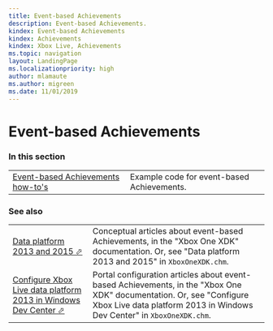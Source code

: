 ```yaml
---
title: Event-based Achievements
description: Event-based Achievements.
kindex: Event-based Achievements
kindex: Achievements
kindex: Xbox Live, Achievements
ms.topic: navigation
layout: LandingPage
ms.localizationpriority: high
author: mlamaute
ms.author: migreen
ms.date: 11/01/2019
---
```


# Event-based Achievements


### In this section

|     |     |
| --- | --- |
| [Event-based Achievements how-to's](how-to/live-achievements-eb-howto-nav.md) | Example code for event-based Achievements. |


### See also

|     |     |
| --- | --- |
| <a href="https://developer.microsoft.com/games/xbox/docs/xdk/data-platform-2013-2015" target="_blank">Data platform 2013 and 2015 &#11008;</a> | Conceptual articles about event-based Achievements, in the "Xbox One XDK" documentation.  Or, see "Data platform 2013 and 2015" in `XboxOneXDK.chm`. |
| <a href="https://developer.microsoft.com/games/xbox/docs/xdk/dev-center-configure-data-platform-2013" target="_blank">Configure Xbox Live data platform 2013 in Windows Dev Center &#11008;</a> | Portal configuration articles about event-based Achievements, in the "Xbox One XDK" documentation. Or, see "Configure Xbox Live data platform 2013 in Windows Dev Center" in `XboxOneXDK.chm`. |
